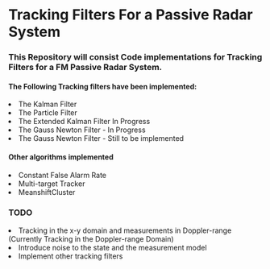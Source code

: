 # Tracking Filters For a Passive Radar System

### This Repository will consist Code implementations for Tracking Filters for a FM Passive Radar System.<br>


#### The Following Tracking filters have been implemented:
<li>The Kalman Filter</li>
<li>The Particle Filter</li>
<li>The Extended Kalman Filter In Progress</li>
<li>The Gauss Newton Filter - In Progress</li>
<li>The Gauss Newton Filter - Still to be implemented</li>

#### Other algorithms implemented
<li>Constant False Alarm Rate</li>
<li>Multi-target Tracker</li>
<li>MeanshiftCluster</li>

### TODO
<li>Tracking in the x-y domain and measurements in Doppler-range (Currently Tracking in the Doppler-range Domain) </li>
<li>Introduce noise to the state and the measurement model </li>
<li>Implement other tracking filters </li>

